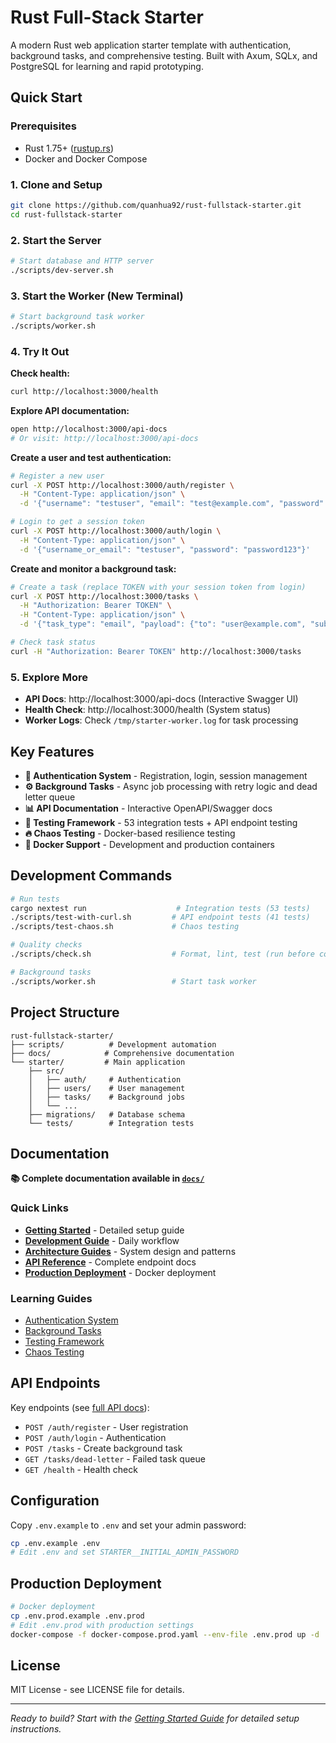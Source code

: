 # Rust Full-Stack Starter

A modern Rust web application starter template with authentication, background tasks, and comprehensive testing. Built with Axum, SQLx, and PostgreSQL for learning and rapid prototyping.

## Quick Start

### Prerequisites

- Rust 1.75+ ([rustup.rs](https://rustup.rs/))
- Docker and Docker Compose

### 1. Clone and Setup

```bash
git clone https://github.com/quanhua92/rust-fullstack-starter.git
cd rust-fullstack-starter
```

### 2. Start the Server

```bash
# Start database and HTTP server
./scripts/dev-server.sh
```

### 3. Start the Worker (New Terminal)

```bash
# Start background task worker
./scripts/worker.sh
```

### 4. Try It Out

**Check health:**
```bash
curl http://localhost:3000/health
```

**Explore API documentation:**
```bash
open http://localhost:3000/api-docs
# Or visit: http://localhost:3000/api-docs
```

**Create a user and test authentication:**
```bash
# Register a new user
curl -X POST http://localhost:3000/auth/register \
  -H "Content-Type: application/json" \
  -d '{"username": "testuser", "email": "test@example.com", "password": "password123"}'

# Login to get a session token
curl -X POST http://localhost:3000/auth/login \
  -H "Content-Type: application/json" \
  -d '{"username_or_email": "testuser", "password": "password123"}'
```

**Create and monitor a background task:**
```bash
# Create a task (replace TOKEN with your session token from login)
curl -X POST http://localhost:3000/tasks \
  -H "Authorization: Bearer TOKEN" \
  -H "Content-Type: application/json" \
  -d '{"task_type": "email", "payload": {"to": "user@example.com", "subject": "Hello", "body": "Test email"}}'

# Check task status
curl -H "Authorization: Bearer TOKEN" http://localhost:3000/tasks
```

### 5. Explore More

- **API Docs**: http://localhost:3000/api-docs (Interactive Swagger UI)
- **Health Check**: http://localhost:3000/health (System status)
- **Worker Logs**: Check `/tmp/starter-worker.log` for task processing

## Key Features

- **🔐 Authentication System** - Registration, login, session management
- **⚙️ Background Tasks** - Async job processing with retry logic and dead letter queue
- **📊 API Documentation** - Interactive OpenAPI/Swagger docs
- **🧪 Testing Framework** - 53 integration tests + API endpoint testing
- **🔥 Chaos Testing** - Docker-based resilience testing
- **🐳 Docker Support** - Development and production containers

## Development Commands

```bash
# Run tests
cargo nextest run                    # Integration tests (53 tests)
./scripts/test-with-curl.sh         # API endpoint tests (41 tests)
./scripts/test-chaos.sh             # Chaos testing

# Quality checks
./scripts/check.sh                  # Format, lint, test (run before commits)

# Background tasks
./scripts/worker.sh                 # Start task worker
```

## Project Structure

```
rust-fullstack-starter/
├── scripts/          # Development automation
├── docs/            # Comprehensive documentation
└── starter/         # Main application
    ├── src/
    │   ├── auth/     # Authentication
    │   ├── users/    # User management
    │   ├── tasks/    # Background jobs
    │   └── ...
    ├── migrations/   # Database schema
    └── tests/        # Integration tests
```

## Documentation

**📚 Complete documentation available in [`docs/`](docs/)**

### Quick Links
- **[Getting Started](docs/getting-started.md)** - Detailed setup guide
- **[Development Guide](docs/development.md)** - Daily workflow
- **[Architecture Guides](docs/guides/)** - System design and patterns
- **[API Reference](docs/api-reference.md)** - Complete endpoint docs
- **[Production Deployment](docs/production-deployment.md)** - Docker deployment

### Learning Guides
- [Authentication System](docs/guides/02-authentication.md)
- [Background Tasks](docs/guides/04-background-tasks.md)
- [Testing Framework](docs/guides/07-testing.md)
- [Chaos Testing](docs/guides/08-chaos-testing.md)

## API Endpoints

Key endpoints (see [full API docs](http://localhost:3000/api-docs)):

- `POST /auth/register` - User registration
- `POST /auth/login` - Authentication
- `POST /tasks` - Create background task
- `GET /tasks/dead-letter` - Failed task queue
- `GET /health` - Health check

## Configuration

Copy `.env.example` to `.env` and set your admin password:

```bash
cp .env.example .env
# Edit .env and set STARTER__INITIAL_ADMIN_PASSWORD
```

## Production Deployment

```bash
# Docker deployment
cp .env.prod.example .env.prod
# Edit .env.prod with production settings
docker-compose -f docker-compose.prod.yaml --env-file .env.prod up -d
```

## License

MIT License - see LICENSE file for details.

---

*Ready to build? Start with the [Getting Started Guide](docs/getting-started.md) for detailed setup instructions.*